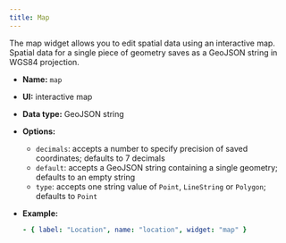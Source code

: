 ```yaml
---
title: Map
---
```


The map widget allows you to edit spatial data using an interactive map. Spatial data for a single piece of geometry saves as a GeoJSON string in WGS84 projection.

- **Name:** `map`
- **UI:** interactive map
- **Data type:** GeoJSON string
- **Options:**

  - `decimals`: accepts a number to specify precision of saved coordinates; defaults to 7 decimals
  - `default`: accepts a GeoJSON string containing a single geometry; defaults to an empty string
  - `type`: accepts one string value of `Point`, `LineString` or `Polygon`; defaults to `Point`

- **Example:**

  ```yaml
  - { label: "Location", name: "location", widget: "map" }
  ```
